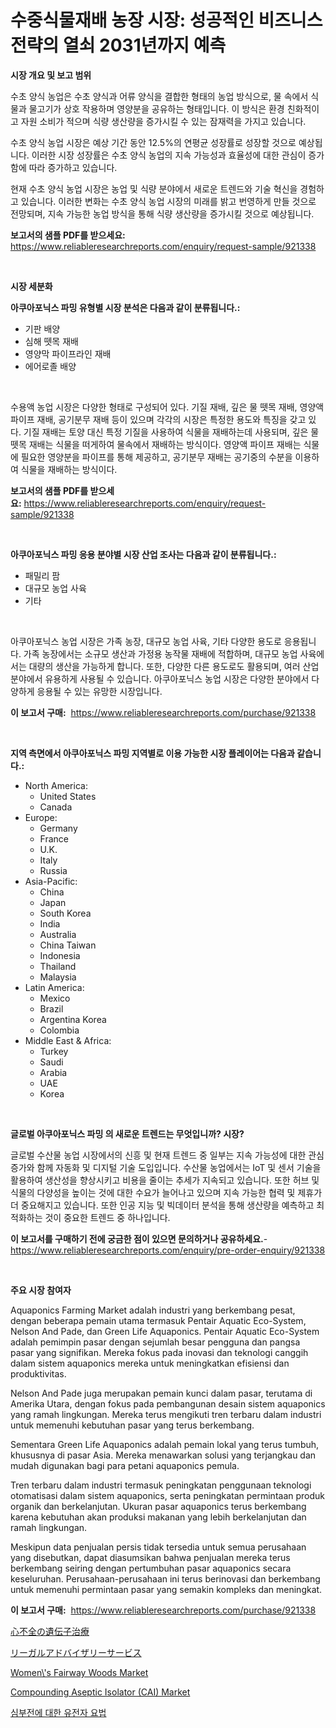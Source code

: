 <p><h1>수중식물재배 농장 시장: 성공적인 비즈니스 전략의 열쇠 2031년까지 예측</h1></p><p><strong>시장 개요 및 보고 범위</strong></p>
<p><p>수초 양식 농업은 수초 양식과 어류 양식을 결합한 형태의 농업 방식으로, 물 속에서 식물과 물고기가 상호 작용하며 영양분을 공유하는 형태입니다. 이 방식은 환경 친화적이고 자원 소비가 적으며 식량 생산량을 증가시킬 수 있는 잠재력을 가지고 있습니다.</p><p>수초 양식 농업 시장은 예상 기간 동안 12.5%의 연평균 성장률로 성장할 것으로 예상됩니다. 이러한 시장 성장률은 수초 양식 농업의 지속 가능성과 효율성에 대한 관심이 증가함에 따라 증가하고 있습니다.</p><p>현재 수초 양식 농업 시장은 농업 및 식량 분야에서 새로운 트렌드와 기술 혁신을 경험하고 있습니다. 이러한 변화는 수초 양식 농업 시장의 미래를 밝고 번영하게 만들 것으로 전망되며, 지속 가능한 농업 방식을 통해 식량 생산량을 증가시킬 것으로 예상됩니다.</p></p>
<p><strong>보고서의 샘플 PDF를 받으세요:</strong> <a href="https://www.reliableresearchreports.com/enquiry/request-sample/921338">https://www.reliableresearchreports.com/enquiry/request-sample/921338</a></p>
<p>&nbsp;</p>
<p><strong>시장 세분화</strong></p>
<p><strong>아쿠아포닉스 파밍 유형별 시장 분석은 다음과 같이 분류됩니다.:</strong></p>
<p><ul><li>기판 배양</li><li>심해 뗏목 재배</li><li>영양막 파이프라인 재배</li><li>에어로졸 배양</li></ul></p>
<p>&nbsp;</p>
<p><p>수용액 농업 시장은 다양한 형태로 구성되어 있다. 기질 재배, 깊은 물 뗏목 재배, 영양액 파이프 재배, 공기분무 재배 등이 있으며 각각의 시장은 특정한 용도와 특징을 갖고 있다. 기질 재배는 토양 대신 특정 기질을 사용하여 식물을 재배하는데 사용되며, 깊은 물 뗏목 재배는 식물을 떠게하여 물속에서 재배하는 방식이다. 영양액 파이프 재배는 식물에 필요한 영양분을 파이프를 통해 제공하고, 공기분무 재배는 공기중의 수분을 이용하여 식물을 재배하는 방식이다.</p></p>
<p><strong>보고서의 샘플 PDF를 받으세요:</strong>&nbsp;<a href="https://www.reliableresearchreports.com/enquiry/request-sample/921338">https://www.reliableresearchreports.com/enquiry/request-sample/921338</a></p>
<p>&nbsp;</p>
<p><strong> 아쿠아포닉스 파밍 응용 분야별 시장 산업 조사는 다음과 같이 분류됩니다.:</strong></p>
<p><ul><li>패밀리 팜</li><li>대규모 농업 사육</li><li>기타</li></ul></p>
<p>&nbsp;</p>
<p><p>아쿠아포닉스 농업 시장은 가족 농장, 대규모 농업 사육, 기타 다양한 용도로 응용됩니다. 가족 농장에서는 소규모 생산과 가정용 농작물 재배에 적합하며, 대규모 농업 사육에서는 대량의 생산을 가능하게 합니다. 또한, 다양한 다른 용도로도 활용되며, 여러 산업 분야에서 유용하게 사용될 수 있습니다. 아쿠아포닉스 농업 시장은 다양한 분야에서 다양하게 응용될 수 있는 유망한 시장입니다.</p></p>
<p><strong>이 보고서 구매:</strong>&nbsp; <a href="https://www.reliableresearchreports.com/purchase/921338">https://www.reliableresearchreports.com/purchase/921338</a></p>
<p>&nbsp;</p>
<p><strong>지역 측면에서 아쿠아포닉스 파밍 지역별로 이용 가능한 시장 플레이어는 다음과 같습니다.:</strong></p>
<p><ul>
    <li>
        North America:
        <ul>
            <li>United States</li>
            <li>Canada</li>
        </ul>
    </li>
    <li>
        Europe:
        <ul>
            <li>Germany</li>
            <li>France</li>
            <li>U.K.</li>
            <li>Italy</li>
            <li>Russia</li>
        </ul>
    </li>
    <li>
        Asia-Pacific:
        <ul>
            <li>China</li>
            <li>Japan</li>
            <li>South Korea</li>
            <li>India</li>
            <li>Australia</li>
            <li>China Taiwan</li>
            <li>Indonesia</li>
            <li>Thailand</li>
            <li>Malaysia</li>
        </ul>
    </li>
    <li>
        Latin America:
        <ul>
            <li>Mexico</li>
            <li>Brazil</li>
            <li>Argentina Korea</li>
            <li>Colombia</li>
        </ul>
    </li>
    <li>
        Middle East & Africa:
        <ul>
            <li>Turkey</li>
            <li>Saudi</li>
            <li>Arabia</li>
            <li>UAE</li>
            <li>Korea</li>
        </ul>
    </li>
    </ul></p>
<p>&nbsp;</p>
<p><strong>글로벌 아쿠아포닉스 파밍 의 새로운 트렌드는 무엇입니까? 시장?</strong></p>
<p><p>글로벌 수산물 농업 시장에서의 신흥 및 현재 트렌드 중 일부는 지속 가능성에 대한 관심 증가와 함께 자동화 및 디지털 기술 도입입니다. 수산물 농업에서는 IoT 및 센서 기술을 활용하여 생산성을 향상시키고 비용을 줄이는 추세가 지속되고 있습니다. 또한 허브 및 식물의 다양성을 높이는 것에 대한 수요가 늘어나고 있으며 지속 가능한 협력 및 제휴가 더 중요해지고 있습니다. 또한 인공 지능 및 빅데이터 분석을 통해 생산량을 예측하고 최적화하는 것이 중요한 트렌드 중 하나입니다.</p></p>
<p><strong>이 보고서를 구매하기 전에 궁금한 점이 있으면 문의하거나 공유하세요.</strong>- <a href="https://www.reliableresearchreports.com/enquiry/pre-order-enquiry/921338">https://www.reliableresearchreports.com/enquiry/pre-order-enquiry/921338</a></p>
<p>&nbsp;</p>
<p><strong>주요 시장 참여자</strong></p>
<p><p>Aquaponics Farming Market adalah industri yang berkembang pesat, dengan beberapa pemain utama termasuk Pentair Aquatic Eco-System, Nelson And Pade, dan Green Life Aquaponics. Pentair Aquatic Eco-System adalah pemimpin pasar dengan sejumlah besar pengguna dan pangsa pasar yang signifikan. Mereka fokus pada inovasi dan teknologi canggih dalam sistem aquaponics mereka untuk meningkatkan efisiensi dan produktivitas.</p><p>Nelson And Pade juga merupakan pemain kunci dalam pasar, terutama di Amerika Utara, dengan fokus pada pembangunan desain sistem aquaponics yang ramah lingkungan. Mereka terus mengikuti tren terbaru dalam industri untuk memenuhi kebutuhan pasar yang terus berkembang.</p><p>Sementara Green Life Aquaponics adalah pemain lokal yang terus tumbuh, khususnya di pasar Asia. Mereka menawarkan solusi yang terjangkau dan mudah digunakan bagi para petani aquaponics pemula.</p><p>Tren terbaru dalam industri termasuk peningkatan penggunaan teknologi otomatisasi dalam sistem aquaponics, serta peningkatan permintaan produk organik dan berkelanjutan. Ukuran pasar aquaponics terus berkembang karena kebutuhan akan produksi makanan yang lebih berkelanjutan dan ramah lingkungan.</p><p>Meskipun data penjualan persis tidak tersedia untuk semua perusahaan yang disebutkan, dapat diasumsikan bahwa penjualan mereka terus berkembang seiring dengan pertumbuhan pasar aquaponics secara keseluruhan. Perusahaan-perusahaan ini terus berinovasi dan berkembang untuk memenuhi permintaan pasar yang semakin kompleks dan meningkat.</p></p>
<p><strong>이 보고서 구매:</strong>&nbsp;&nbsp;<a href="https://www.reliableresearchreports.com/purchase/921338">https://www.reliableresearchreports.com/purchase/921338</a></p>
<p><p><a href="https://github.com/lababdou/Market-Research-Report-List-2/blob/main/5924514182130.md">心不全の遺伝子治療</a></p><p><a href="https://github.com/mohamedbakry57/Market-Research-Report-List-2/blob/main/3801155182129.md">リーガルアドバイザリーサービス</a></p><p><a href="https://issuu.com/reportprime-2/docs/womens-fairway-woods-market-size-2030.pptx">Women\'s Fairway Woods Market</a></p><p><a href="https://github.com/BryceTownsendr/Market-Research-Report-List-3/blob/main/compounding-aseptic-isolator-cai-market.md">Compounding Aseptic Isolator (CAI) Market</a></p><p><a href="https://github.com/laholand/Market-Research-Report-List-2/blob/main/1016212182125.md">심부전에 대한 유전자 요법</a></p></p>
